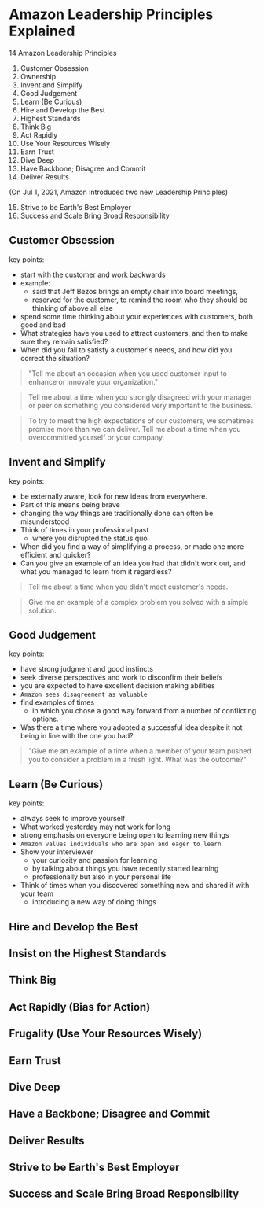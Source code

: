 # Amazon Leadership Principles Explained
14 Amazon Leadership Principles
1. Customer Obsession
2. Ownership
3. Invent and Simplify
4. Good Judgement
5. Learn (Be Curious)
6. Hire and Develop the Best
7. Highest Standards
8. Think Big
9. Act Rapidly
10. Use Your Resources Wisely
11. Earn Trust
12. Dive Deep
13. Have Backbone; Disagree and Commit
14. Deliver Results

(On Jul 1, 2021, Amazon introduced two new Leadership Principles)

15. Strive to be Earth's Best Employer
16. Success and Scale Bring Broad Responsibility

## Customer Obsession
key points:
- start with the customer and work backwards
- example:
    - said that Jeff Bezos brings an empty chair into board meetings, 
    - reserved for the customer, to remind the room who they should be thinking of above all else
- spend some time thinking about your experiences with customers, both good and bad
- What strategies have you used to attract customers, and then to make sure they remain satisfied? 
- When did you fail to satisfy a customer's needs, and how did you correct the situation?

> "Tell me about an occasion when you used customer input to enhance or innovate your organization."

> Tell me about a time when you strongly disagreed with your manager or peer on something you considered very important to the business.

> To try to meet the high expectations of our customers, we sometimes promise more than we can deliver. Tell me about a time when you overcommitted yourself or your company.

## Invent and Simplify
key points:
- be externally aware, look for new ideas from everywhere.
- Part of this means being brave 
- changing the way things are traditionally done can often be misunderstood 
- Think of times in your professional past 
    - where you disrupted the status quo
- When did you find a way of simplifying a process, or made one more efficient and quicker? 
- Can you give an example of an idea you had that didn't work out, and what you managed to learn from it regardless?

> Tell me about a time when you didn't meet customer's needs.

> Give me an example of a complex problem you solved with a simple solution.

## Good Judgement
key points:
- have strong judgment and good instincts
- seek diverse perspectives and work to disconfirm their beliefs
- you are expected to have excellent decision making abilities
- `Amazon sees disagreement as valuable`
- find examples of times 
    - in which you chose a good way forward from a number of conflicting options.
- Was there a time where you adopted a successful idea despite it not being in line with the one you had? 

> "Give me an example of a time when a member of your team pushed you to consider a problem in a fresh light. What was the outcome?"

## Learn (Be Curious)
key points:
- always seek to improve yourself
- What worked yesterday may not work for long
- strong emphasis on everyone being open to learning new things
- `Amazon values individuals who are open and eager to learn`
- Show your interviewer 
    - your curiosity and passion for learning 
    - by talking about things you have recently started learning
    - professionally but also in your personal life
- Think of times when you discovered something new and shared it with your team
    - introducing a new way of doing things

## Hire and Develop the Best

## Insist on the Highest Standards

## Think Big

## Act Rapidly (Bias for Action)

## Frugality (Use Your Resources Wisely)

## Earn Trust

## Dive Deep

## Have a Backbone; Disagree and Commit

## Deliver Results

## Strive to be Earth's Best Employer

## Success and Scale Bring Broad Responsibility
